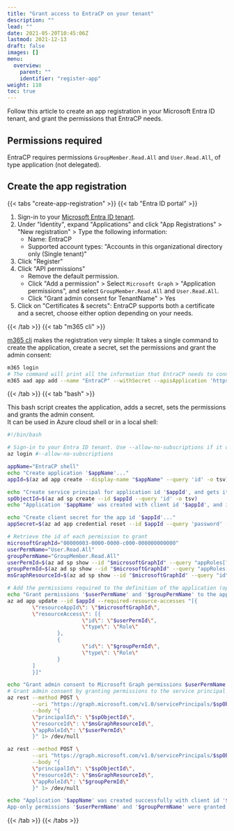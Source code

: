 ```yaml
---
title: "Grant access to EntraCP on your tenant"
description: ""
lead: ""
date: 2021-05-20T10:45:06Z
lastmod: 2021-12-13
draft: false
images: []
menu:
  overview:
    parent: ""
    identifier: "register-app"
weight: 110
toc: true
---
```


Follow this article to create an app registration in your Microsoft Entra ID tenant, and grant the permissions that EntraCP needs.

## Permissions required

EntraCP requires permissions `GroupMember.Read.All` and `User.Read.All`, of type application (not delegated).

<!-- {{< img src="images/aad-entracp-permissions.png" alt="At the end of the configuration, the permissions should be exactly like this." >}} -->

## Create the app registration

{{< tabs "create-app-registration" >}}
{{< tab "Entra ID portal" >}}

1. Sign-in to your [Microsoft Entra ID tenant](https://entra.microsoft.com/).
1. Under "Identity", expand "Applications" and click "App Registrations" > "New registration" > Type the following information:
    * Name: EntraCP
    * Supported account types: "Accounts in this organizational directory only (Single tenant)"
1. Click "Register"
1. Click "API permissions"
    * Remove the default permission.
    * Click "Add a permission" > Select `Microsoft Graph` > "Application permissions", and select `GroupMember.Read.All` and `User.Read.All`.
    * Click "Grant admin consent for TenantName" > Yes
1. Click on "Certificates & secrets": EntraCP supports both a certificate and a secret, choose either option depending on your needs.

{{< /tab >}}
{{< tab "m365 cli" >}}

[m365 cli](https://pnp.github.io/cli-microsoft365/) makes the registration very simple: It takes a single command to create the application, create a secret, set the permissions and grant the admin consent:

```bash
m365 login
# The command will print all the information that EntraCP needs to connect.
m365 aad app add --name "EntraCP" --withSecret --apisApplication 'https://graph.microsoft.com/User.Read.All,https://graph.microsoft.com/GroupMember.Read.All' --grantAdminConsent
```

{{< /tab >}}
{{< tab "bash" >}}

This bash script creates the application, adds a secret, sets the permissions and grants the admin consent.  
It can be used in Azure cloud shell or in a local shell:

```bash
#!/bin/bash

# Sign-in to your Entra ID tenant. Use --allow-no-subscriptions if it doesn't have a subscription
az login #--allow-no-subscriptions

appName="EntraCP shell"
echo "Create application '$appName'..."
appId=$(az ad app create --display-name "$appName" --query 'id' -o tsv)

echo "Create service principal for application id '$appId', and gets its objectId (stored in field id)..."
spObjectId=$(az ad sp create --id $appId --query 'id' -o tsv)
echo "Application '$appName' was created with client id '$appId', and its service principal with objectId '$spObjectId'"

echo "Create client secret for the app id '$appId'..."
appSecret=$(az ad app credential reset --id $appId --query 'password' --only-show-errors -o tsv)

# Retrieve the id of each permission to grant
microsoftGraphId="00000003-0000-0000-c000-000000000000"
userPermName="User.Read.All"
groupPermName="GroupMember.Read.All"
userPermId=$(az ad sp show --id "$microsoftGraphId" --query "appRoles[?value=='$userPermName'].id" --output tsv)
groupPermId=$(az ad sp show --id "$microsoftGraphId" --query "appRoles[?value=='$groupPermName'].id" --output tsv)
msGraphResourceId=$(az ad sp show --id "$microsoftGraphId" --query "id" --output tsv)

# Add the permissions required to the definition of the application (optional as it is just a declaration of the permissions needed)
echo "Grant permissions '$userPermName' and '$groupPermName' to the app id '$appId'..."
az ad app update --id $appId --required-resource-accesses "[{
        \"resourceAppId\": \"$microsoftGraphId\",
        \"resourceAccess\": [{
                        \"id\": \"$userPermId\",
                        \"type\": \"Role\"
                },
                {
                        \"id\": \"$groupPermId\",
                        \"type\": \"Role\"
                }
        ]
        }]"

echo "Grant admin consent to Microsoft Graph permissions $userPermName (id '$userPermId') and $groupPermName (id '$groupPermId') for service principal '$spObjectId'..."
# Grant admin consent by granting permissions to the service principal - https://learn.microsoft.com/en-us/graph/api/serviceprincipal-post-approleassignments
az rest --method POST \
        --uri "https://graph.microsoft.com/v1.0/servicePrincipals/$spObjectId/appRoleAssignments" \
        --body "{
        \"principalId\": \"$spObjectId\",
        \"resourceId\": \"$msGraphResourceId\",
        \"appRoleId\": \"$userPermId\"
        }" 1> /dev/null

az rest --method POST \
        --uri "https://graph.microsoft.com/v1.0/servicePrincipals/$spObjectId/appRoleAssignments" \
        --body "{
        \"principalId\": \"$spObjectId\",
        \"resourceId\": \"$msGraphResourceId\",
        \"appRoleId\": \"$groupPermId\"
        }" 1> /dev/null

echo "Application '$appName' was created successfully with client id '$appId' and client secret '$appSecret'. \
App-only permissions '$userPermName' and '$groupPermName' were granted, and admin consent applied."
```

{{< /tab >}}
{{< /tabs >}}
